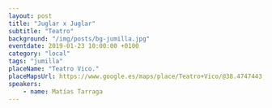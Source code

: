 ```yaml
---
layout: post
title: "Juglar x Juglar"
subtitle: "Teatro"
background: "/img/posts/bg-jumilla.jpg"
eventdate: 2019-01-23 10:00:00 +0100
category: "local"
tags: "jumilla"
placeName: "Teatro Vico."
placeMapsUrl: https://www.google.es/maps/place/Teatro+Vico/@38.4747443,-1.328975,17z/data=!3m1!4b1!4m5!3m4!1s0xd640f811f19dc89:0x186989f9ebcc8b81!8m2!3d38.4747401!4d-1.3267863?hl=en
speakers:
    - name: Matías Tarraga
---
```

